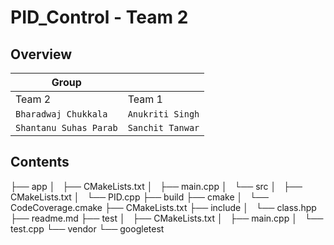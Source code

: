# PID_Control - Team 2

## Overview

| Group | |
|---| --- |
| Team 2 | Team 1 |
| `Bharadwaj Chukkala` | `Anukriti Singh` |
| `Shantanu Suhas Parab` | `Sanchit Tanwar` |


## Contents
├── app
│   ├── CMakeLists.txt
│   ├── main.cpp
│   └── src
│       ├── CMakeLists.txt
│       └── PID.cpp
├── build
├── cmake
│   └── CodeCoverage.cmake
├── CMakeLists.txt
├── include
│   └── class.hpp
├── readme.md
├── test
│   ├── CMakeLists.txt
│   ├── main.cpp
│   └── test.cpp
└── vendor
    └── googletest

